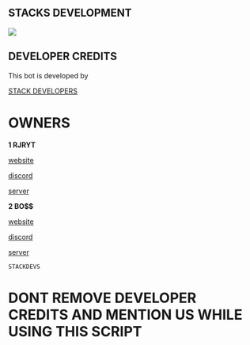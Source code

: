 ## STACKS DEVELOPMENT

<a href="https://discord.gg/WuXCP7Q4cP"><img src="https://media.discordapp.net/attachments/944959770727702550/955799768167223326/Screenshot_2022_0322_173654.png"></a>


## DEVELOPER CREDITS

This bot is developed by 

[STACK DEVELOPERS](https://discord.gg/WuXCP7Q4cP)

# OWNERS

**1 RJRYT**

[website](https://rjryt.tk/)

[discord](https://discord.com/channels/@me/770988400047947796)

[server](https://discord.gg/ZGsN5VMayx)
      
**2 BO$$**

[website](https://cruzgaming.ml/)

[discord](https://discord.com/channels/@me/840554324160544789)

[server](https://discord.gg/zfKNeT5gwQ)


`STACKDEVS`


      
 # DONT REMOVE DEVELOPER CREDITS AND MENTION US WHILE USING THIS SCRIPT
